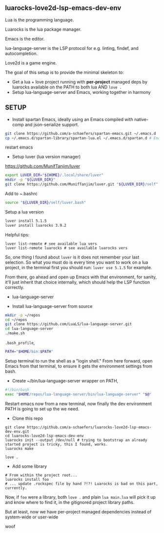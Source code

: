 ## luarocks-love2d-lsp-emacs-dev-env

Lua is the programming language.

Luarocks is the lua package manager.

Emacs is the editor.

lua-language-server is the LSP protocol for e.g. linting, findef, and autocompletion.

Love2d is a game engine.

The goal of this setup is to provide the minimal skeleton to:

- Get a lua + love project running with **per-project** managed deps by luarocks available on the PATH to both lua AND `love .`
- Setup lua-language-server and Emacs,  working together in harmony

## SETUP

- Install spartan Emacs, ideally using an Emacs compiled with native-comp and json-serialize support.

```bash
git clone https://github.com/a-schaefers/spartan-emacs.git ~/.emacs.d
cp ~/.emacs.d/spartan-library/spartan-lua.el ~/.emacs.d/spartan.d # Enable the spartan-lua.el library.
```

restart emacs

- Setup luver (lua version manager)

https://github.com/MunifTanjim/luver

```bash
export LUVER_DIR="${HOME}/.local/share/luver"
mkdir -p "${LUVER_DIR}"
git clone https://github.com/MunifTanjim/luver.git "${LUVER_DIR}/self"
```

Add to ~.bashrc

```bash
source "${LUVER_DIR}/self/luver.bash"
```

Setup a lua version

```bash
luver install 5.1.5
luver install luarocks 3.9.2
```

Helpful tips:

```
luver list-remote # see available lua vers
luver list-remote luarocks # see available luarocks vers
```

So, one thing I found about `luver` is it does not remember your last selection. So what you must do is
every time you want to work on a lua project, in the terminal first you should run: `luver use 5.1.5` for example.

From there, go ahead and open up Emacs with that environment, for sanity, it'll just inherit that choice internally,
which should help the LSP function correctly.

- lua-language-server

- Install lua-language-server from source

```bash
mkdir -p ~/repos
cd ~/repos
git clone https://github.com/LuaLS/lua-language-server.git
cd lua-language-server
./make.sh
```

`.bash_profile`,

```bash
PATH="$HOME/bin:$PATH"
```

Setup terminal to run the shell as a "login shell." From here forward, open Emacs from that terminal, to ensure it gets the environment settings from bash.

- Create ~/bin/lua-language-server wrapper on PATH,

```bash
#!/bin/bash
exec "$HOME/repos/lua-language-server/bin/lua-language-server" "$@"
```

Restart emacs now from a new terminal, now finally the dev environment PATH is going to set up the we need.

- Clone this repo

```
git clone https://github.com/a-schaefers/luarocks-love2d-lsp-emacs-dev-env.git
cd luarocks-love2d-lsp-emacs-dev-env
luarocks init --output /dev/null # trying to bootstrap an already started project is tricky, this I found, works.
luarocks make

love .
```

- Add some library

```
# From within the project root...
luarocks install foo
# ... update .rockspec file by hand ?!?! Luarocks is bad on this part, currently.
```

Now, if `foo` were a library, both `love .` and plain `lua main.lua` will pick it up and know where to find it, in the gitignored project library paths.

But at least, now we have per-project managed dependencies instead of system-wide or user-wide

woof
